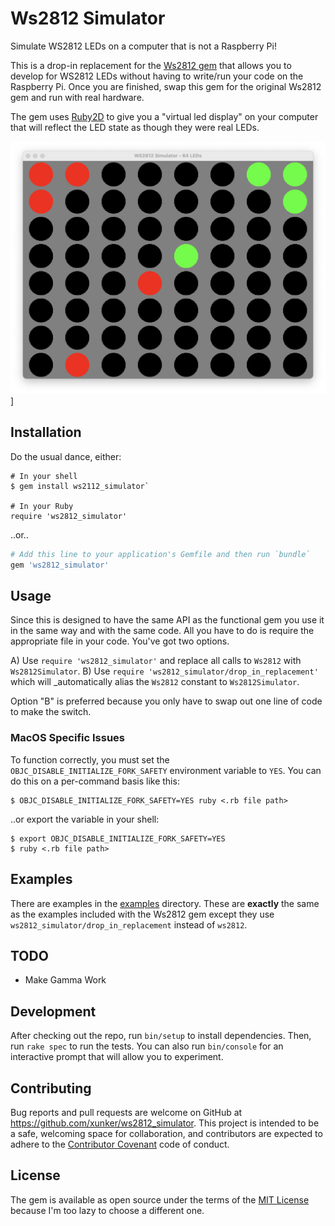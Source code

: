 # Ws2812 Simulator

Simulate WS2812 LEDs on a computer that is not a Raspberry Pi!

This is a drop-in replacement for the [Ws2812 gem](https://github.com/wejn/ws2812) that allows you
to develop for WS2812 LEDs without having to write/run your code on the Raspberry Pi. Once you are
finished, swap this gem for the original Ws2812 gem and run with real hardware.

The gem uses [Ruby2D](https://github.com/ruby2d/ruby2d) to give you a "virtual led display" on your
computer that will reflect the LED state as though they were real LEDs.

![running unicorn hat example in simulator window](unicorn-hat-example.png)]

## Installation

Do the usual dance, either:

```
# In your shell
$ gem install ws2112_simulator`

# In your Ruby
require 'ws2812_simulator'
```

..or..

```ruby
# Add this line to your application's Gemfile and then run `bundle`
gem 'ws2812_simulator'
```

## Usage

Since this is designed to have the same API as the functional gem you use it in the same way and
with the same code. All you have to do is require the appropriate file in your code. You've got two
options.

A) Use `require 'ws2812_simulator'` and replace all calls to `Ws2812` with `Ws2812Simulator`.
B) Use `require 'ws2812_simulator/drop_in_replacement'` which will _automatically alias the `Ws2812` constant to `Ws2812Simulator`.

Option "B" is preferred because you only have to swap out one line of code to make the switch.

### MacOS Specific Issues

To function correctly, you must set the `OBJC_DISABLE_INITIALIZE_FORK_SAFETY` environment variable
to `YES`. You can do this on a per-command basis like this:
       
    $ OBJC_DISABLE_INITIALIZE_FORK_SAFETY=YES ruby <.rb file path>
       
..or export the variable in your shell:
    
    $ export OBJC_DISABLE_INITIALIZE_FORK_SAFETY=YES
    $ ruby <.rb file path>

## Examples

There are examples in the [examples](examples/) directory. These are **exactly** the same as the examples included with the Ws2812 gem except they use `ws2812_simulator/drop_in_replacement` instead of `ws2812`. 

## TODO

* Make Gamma Work

## Development

After checking out the repo, run `bin/setup` to install dependencies. Then, run `rake spec` to run the tests. You can also run `bin/console` for an interactive prompt that will allow you to experiment.

## Contributing

Bug reports and pull requests are welcome on GitHub at https://github.com/xunker/ws2812_simulator. This project is intended to be a safe, welcoming space for collaboration, and contributors are expected to adhere to the [Contributor Covenant](http://contributor-covenant.org) code of conduct.

## License

The gem is available as open source under the terms of the [MIT License](https://opensource.org/licenses/MIT) because I'm too lazy to choose a different one.
